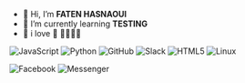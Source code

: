 - 👋 Hi, I’m **FATEN HASNAOUI** 
- :pencil: I’m currently learning **TESTING** 
- :see_no_evil: i love :cherries: :musical_score::ocean::hibiscus::dancer:


 
<img alt="JavaScript" src="https://img.shields.io/badge/javascript-%23323330.svg?style=for-the-badge&logo=javascript&logoColor=%23F7DF1E"/> <img alt="Python" src="https://img.shields.io/badge/python-%2314354C.svg?style=for-the-badge&logo=python&logoColor=white"/> <img alt="GitHub" src="https://img.shields.io/badge/github-%23121011.svg?style=for-the-badge&logo=github&logoColor=white"/> <img alt="Slack" src="https://img.shields.io/badge/Slack-4A154B?style=for-the-badge&logo=slack&logoColor=white" /> <img alt="HTML5" src="https://img.shields.io/badge/html5-%23E34F26.svg?style=for-the-badge&logo=html5&logoColor=white"/> <img alt="Linux" src="https://img.shields.io/badge/Linux-FCC624?style=for-the-badge&logo=linux&logoColor=black">


<img alt="Facebook" src="https://img.shields.io/badge/Facebook-%231877F2.svg?style=for-the-badge&logo=Facebook&logoColor=white"/> <img alt="Messenger" src="https://img.shields.io/badge/Messenger-00B2FF?style=for-the-badge&logo=messenger&logoColor=white" />
